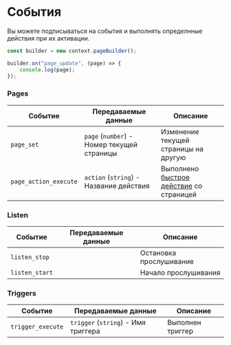 # События

Вы можете подписываться на события и выполнять определнные действия при их активации.

```js
const builder = new context.pageBuilder();

builder.on("page_update", (page) => {
    console.log(page);
});
```
### Pages

| Событие               | Передаваемые данные                        | Описание                                                                 |
| --------------------- | ------------------------------------------ | ------------------------------------------------------------------------ |
| `page_set`            | `page` (`number`) - Номер текущей страницы | Изменение текущей страницы на другую                                     |
| `page_action_execute` | `action` (`string`) - Название действия    | Выполнено [быстрое действие](keyboard.md#setDefaultButtons) со страницей |

### Listen

| Событие        | Передаваемые данные | Описание                |
| -------------- | ------------------- | ----------------------- |
| `listen_stop`  |                     | Остановка прослушивание |
| `listen_start` |                     | Начало прослушивания    |

### Triggers

| Событие            | Передаваемые данные                 | Описание                |
| ------------------ | ----------------------------------- | ----------------------- |
| `trigger_execute`  | `trigger` (`string`) - Имя триггера | Выполнен триггер        |
